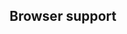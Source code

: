 <article>
	<header>
		<h1>Browser support</h1>
	</header>
	<div class="content">
	</div>
	<footer>
	</footer>
</article>